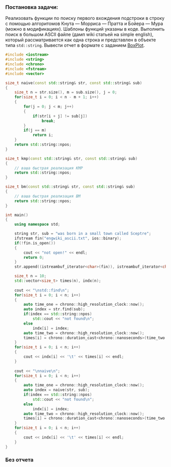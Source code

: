 ### Постановка задачи: ###

Реализовать функции по поиску первого вхождения подстроки в строку с помощью алгоритомов Кнута — Морриса — Пратта и Бойера — Мура (можно в модификациях).
Шаблоны функций указаны в коде. Выполнить поиск в большом ASCII файле (дамп wiki статьей на simple english), который рассматривается 
как одна строка и представлен в объекте типа `std::string`. Вывести отчет в формате с заданием [BoxPlot](https://github.com/poluyan/saod3kEx/blob/main/BoxPlotInfo.md).

```cpp
#include <iostream>
#include <string>
#include <chrono>
#include <fstream>
#include <vector>

size_t naive(const std::string& str, const std::string& sub)
{
	size_t n = str.size(), m = sub.size(), j = 0;
	for(size_t i = 0; i < n - m + 1; i++)
	{
		for(j = 0; j < m; j++)
		{
			if(str[i + j] != sub[j])
				break;
		}
		if(j == m)
			return i;
	}
	return std::string::npos;
}

size_t kmp(const std::string& str, const std::string& sub)
{
	// ваша быстрая реализация KMP
	return std::string::npos;
}

size_t bm(const std::string& str, const std::string& sub)
{
	// ваша быстрая реализация BM
	return std::string::npos;
}

int main()
{
	using namespace std;

	string str, sub = "was born in a small town called Sceptre";
	ifstream fin("engwiki_ascii.txt", ios::binary);
	if(!fin.is_open())
	{
		cout << "not open!" << endl;
		return 0;
	}
	str.append((istreambuf_iterator<char>(fin)), istreambuf_iterator<char>());

	size_t n = 10;
	std::vector<size_t> times(n), indx(n);
	
	cout << "\nstd::find\n";
	for(size_t i = 0; i < n; i++)
	{
		auto time_one = chrono::high_resolution_clock::now();
		auto index = str.find(sub);
		if(index == std::string::npos)
			std::cout << "not found\n";
		else
			indx[i] = index;
		auto time_two = chrono::high_resolution_clock::now();
		times[i] = chrono::duration_cast<chrono::nanoseconds>(time_two - time_one).count();
	}
	for(size_t i = 0; i < n; i++)
	{
		cout << indx[i] << '\t' << times[i] << endl;
	}
	
	cout << "\nnaive\n";
	for(size_t i = 0; i < n; i++)
	{
		auto time_one = chrono::high_resolution_clock::now();
		auto index = naive(str, sub);
		if(index == std::string::npos)
			std::cout << "not found\n";
		else
			indx[i] = index;
		auto time_two = chrono::high_resolution_clock::now();
		times[i] = chrono::duration_cast<chrono::nanoseconds>(time_two - time_one).count();
	}
	for(size_t i = 0; i < n; i++)
	{
		cout << indx[i] << '\t' << times[i] << endl;
	}
}
```


### Без отчета
